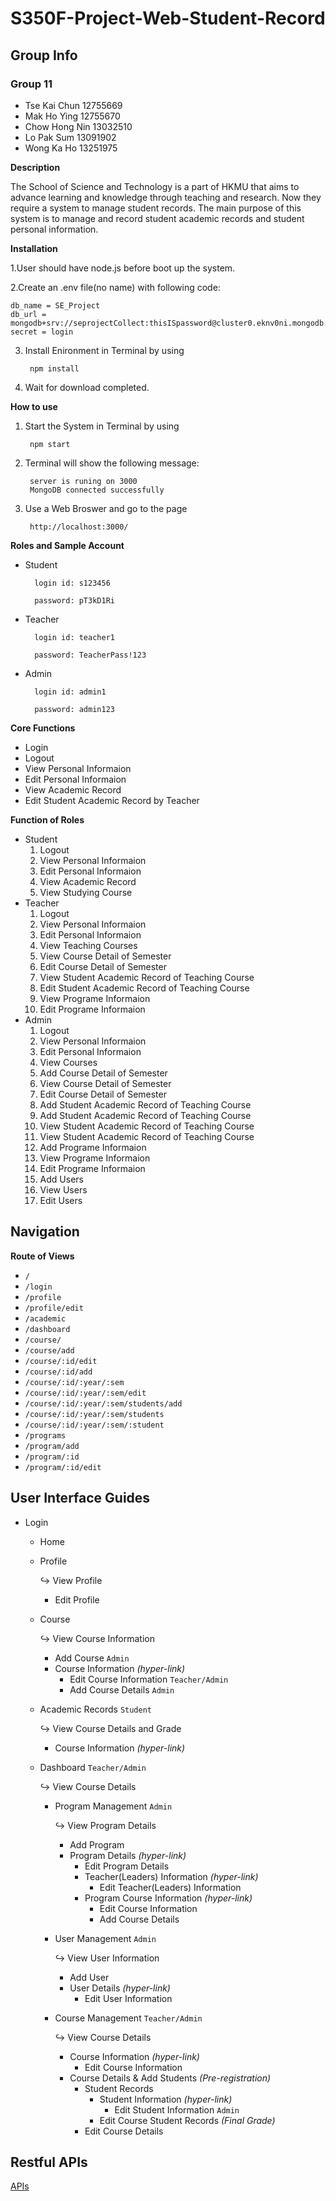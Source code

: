 
# S350F-Project-Web-Student-Record
## Group Info
### Group 11
- Tse Kai Chun 12755669
- Mak Ho Ying 12755670
- Chow Hong Nin 13032510
- Lo Pak Sum 13091902
- Wong Ka Ho 13251975

**Description**

The School of Science and Technology is a part of HKMU that aims to advance learning and knowledge through teaching and research. Now they require a system to manage student records. The main purpose of this system is to manage and record student academic records and student personal information. 

**Installation**

1.User should have node.js before  boot up the system.

2.Create an .env file(no name) with following code:

    db_name = SE_Project
    db_url = mongodb+srv://seprojectCollect:thisISpassword@cluster0.eknv0ni.mongodb.net/
    secret = login
    
3. Install Enironment in Terminal by using
   
		npm install

4. Wait for download completed.
   

**How to use**

1. Start the System in Terminal by using
  
   		npm start
   
4. Terminal will show the following message:
   
	    server is runing on 3000
	    MongoDB connected successfully
   
5. Use a Web Broswer and go to the page
   
   		http://localhost:3000/

**Roles and Sample Account**
- Student
  
  		login id: s123456
  
  		password: pT3kD1Ri
- Teacher
  
  		login id: teacher1
  
  		password: TeacherPass!123
- Admin
  
  		login id: admin1
  
  		password: admin123

**Core Functions**
- Login
- Logout
- View Personal Informaion
- Edit Personal Informaion
- View Academic Record
- Edit Student Academic Record by Teacher

**Function of Roles**
- Student
	1. Logout
	2. View Personal Informaion
	3. Edit Personal Informaion
	4. View Academic Record
	5. View Studying Course
- Teacher
	1. Logout
	2. View Personal Informaion
	3. Edit Personal Informaion
	4. View Teaching Courses
	5. View Course Detail of Semester
	6. Edit Course Detail of Semester
	7. View Student Academic Record of Teaching Course
	8. Edit Student Academic Record of Teaching Course
	9. View Programe Informaion
	10. Edit Programe Informaion
- Admin
	1. Logout
	2. View Personal Informaion
	3. Edit Personal Informaion
	4. View Courses
	5. Add Course Detail of Semester
	6. View Course Detail of Semester
	7. Edit Course Detail of Semester
	8. Add Student Academic Record of Teaching Course
	9. Add Student Academic Record of Teaching Course
	10. View Student Academic Record of Teaching Course
	11. View Student Academic Record of Teaching Course
	12. Add Programe Informaion
	13. View Programe Informaion
	14. Edit Programe Informaion
	15. Add Users
	16. View Users
	17. Edit Users

## Navigation
**Route of Views**
   - `/`
   - `/login`
   - `/profile`
   - `/profile/edit`
   - `/academic`
   - `/dashboard`
   - `/course/`
   - `/course/add`
   - `/course/:id/edit`
   - `/course/:id/add`
   - `/course/:id/:year/:sem`
   - `/course/:id/:year/:sem/edit`
   - `/course/:id/:year/:sem/students/add`
   - `/course/:id/:year/:sem/students`
   - `/course/:id/:year/:sem/:student`
   - `/programs`
   - `/program/add`
   - `/program/:id`
   - `/program/:id/edit`

## User Interface Guides
- Login

	- Home

	- Profile <p> ↪ View Profile
		- Edit Profile

	- Course <p> ↪ View Course Information
		- Add Course `Admin`
		- Course Information _(hyper-link)_
			- Edit Course Information `Teacher/Admin`
			- Add Course Details `Admin`

	- Academic Records `Student` <p> ↪ View Course Details and Grade
		-  Course Information _(hyper-link)_

	- Dashboard `Teacher/Admin` <p> ↪ View Course Details
		- Program Management `Admin` <p> ↪ View Program Details
			- Add Program 
			- Program Details _(hyper-link)_
				- Edit Program Details
				- Teacher(Leaders) Information _(hyper-link)_
					- Edit Teacher(Leaders) Information 
				- Program Course Information _(hyper-link)_
					- Edit Course Information 
					- Add Course Details
			
		- User Management `Admin` <p> ↪ View User Information
			- Add User
			- User Details _(hyper-link)_
				- Edit User Information 

		- Course Management `Teacher/Admin` <p> ↪ View Course Details
			- Course Information _(hyper-link)_
				- Edit Course Information 
			- Course Details & Add Students _(Pre-registration)_
				- Student Records
					- Student Information _(hyper-link)_
						- Edit Student Information `Admin`
					- Edit Course Student Records _(Final Grade)_
				- Edit Course Details


## Restful APIs
[APIs](/routes/README.md)

